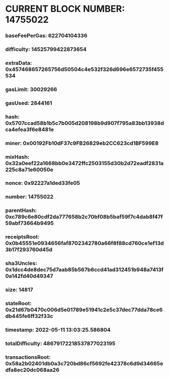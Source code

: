 # CURRENT BLOCK NUMBER: 14755022

### baseFeePerGas: 622704104336
### difficulty: 14525799422873654
### extraData: 0x457468657265756d50504c4e532f326d696e6572735f455534
### gasLimit: 30029266
### gasUsed: 2844161
### hash: 0x5707ccad58b1b5c7b005d208198b9d907f795a83bb13938dca4efea3f6e8481e
### miner: 0x00192Fb10dF37c9FB26829eb2CC623cd1BF599E8
### mixHash: 0x32a0eef22a1668bb0e3472ffc2503155d30b2d72eadf2831a225c8a71e60050e
### nonce: 0x92227a1ded33fe05
### number: 14755022
### parentHash: 0xc789c6e80cdf2da777658b2c70bf08b5baf59f7c4dab8f47f59abf73664b9495
### receiptsRoot: 0x0b45551e0934656faf8702342780a66f8f88cd760ce1ef13d3b17f293760d45d
### sha3Uncles: 0x1dcc4de8dec75d7aab85b567b6ccd41ad312451b948a7413f0a142fd40d49347
### size: 14817
### stateRoot: 0x21d67b0470c006d5e01789e51941c2e5c37dec77dda78ce6db445fe6ff32f33c
### timestamp: 2022-05-11 13:03:25.586804
### totalDifficulty: 48679172218537877023195
### transactionsRoot: 0x58a2b02401db0a3c720bd86cf5692fe42378c6d9d34665edfa8ec20dc068aa26
